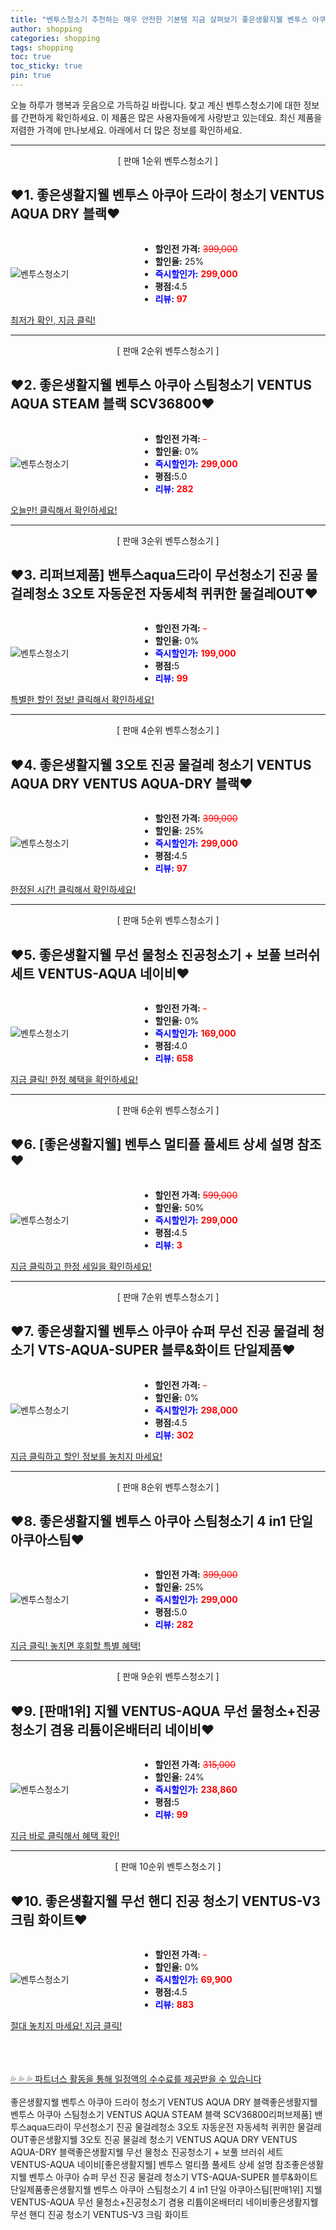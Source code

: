 ```yaml
---
title: "벤투스청소기 추천하는 매우 안전한 기본템 지금 살펴보기 좋은생활지웰 벤투스 아쿠아 드라이 청소기"
author: shopping
categories: shopping
tags: shopping
toc: true
toc_sticky: true
pin: true
---
```

오늘 하루가 행복과 웃음으로 가득하길 바랍니다. 찾고 계신 벤투스청소기에 대한 정보를 간편하게 확인하세요. 이 제품은 많은 사용자들에게 사랑받고 있는데요. 최신 제품을 저렴한 가격에 만나보세요. 아래에서 더 많은 정보를 확인하세요.

---
<p class="toplist" style="margin: 0 auto; display: block; width: fit-content;">[ 판매 1순위 벤투스청소기 ]</p>

<h2><strong>❤️1. 좋은생활지웰 벤투스 아쿠아 드라이 청소기 VENTUS AQUA DRY 블랙❤️</strong></h2>

<div style="display: flex; align-items: center;">
    <div style="flex: 0.4;">
        <img src="https://thumbnail7.coupangcdn.com/thumbnails/remote/230x230ex/image/retail/images/2023/08/18/9/9/94979eb6-d902-444a-8e3d-5ff2f3053001.jpg" alt="벤투스청소기" style="max-width: 100%;">
    </div>
    <div style="flex: 0.6; margin-left: 10px;">
        <ul>
            <li><strong>할인전 가격:</strong> <del style="color: red;">399,000</del></li>
            <li><strong>할인율:</strong> 25%</li>
            <li><span style='color:blue'><strong>즉시할인가:</strong></span> <span style='color:red'><strong>299,000</strong></span></li>
            <li><strong>평점:</strong>4.5</li>
            <li><span style='color:blue'><strong>리뷰:</strong></span> <span style='color:red'><strong>97</strong></span></li>
        </ul>
    </div>
</div>
<div class="center">
    <a href="https://William4Davisa.github.io?lptag=AF9450613&subid=githubio&pageKey=7493363507&traceid=V0-153&itemId=19598496668&vendorItemId=86913804500" class="myButton">
        최저가 확인, 지금 클릭!
    </a>
</div>


---
<p class="toplist" style="margin: 0 auto; display: block; width: fit-content;">[ 판매 2순위 벤투스청소기 ]</p>

<h2><strong>❤️2. 좋은생활지웰 벤투스 아쿠아 스팀청소기 VENTUS AQUA STEAM 블랙 SCV36800❤️</strong></h2>

<div style="display: flex; align-items: center;">
    <div style="flex: 0.4;">
        <img src="https://thumbnail9.coupangcdn.com/thumbnails/remote/230x230ex/image/rs_quotation_api/fegdcwsl/0815578f45564e54b9e0a5fa74c6d0be.png" alt="벤투스청소기" style="max-width: 100%;">
    </div>
    <div style="flex: 0.6; margin-left: 10px;">
        <ul>
            <li><strong>할인전 가격:</strong> <del style="color: red;">-</del></li>
            <li><strong>할인율:</strong> 0%</li>
            <li><span style='color:blue'><strong>즉시할인가:</strong></span> <span style='color:red'><strong>299,000</strong></span></li>
            <li><strong>평점:</strong>5.0</li>
            <li><span style='color:blue'><strong>리뷰:</strong></span> <span style='color:red'><strong>282</strong></span></li>
        </ul>
    </div>
</div>
<div class="center">
    <a href="https://William4Davisa.github.io?lptag=AF9450613&subid=githubio&pageKey=7172719347&traceid=V0-153&itemId=18074296121&vendorItemId=85227438044" class="myButton">
        오늘만! 클릭해서 확인하세요!
    </a>
</div>


---
<p class="toplist" style="margin: 0 auto; display: block; width: fit-content;">[ 판매 3순위 벤투스청소기 ]</p>

<h2><strong>❤️3. 리퍼브제품] 밴투스aqua드라이 무선청소기 진공 물걸레청소 3오토 자동운전 자동세척 퀴퀴한 물걸레OUT❤️</strong></h2>

<div style="display: flex; align-items: center;">
    <div style="flex: 0.4;">
        <img src="https://thumbnail8.coupangcdn.com/thumbnails/remote/230x230ex/image/vendor_inventory/0ef5/330983bb9120768c5d4cc7ba5505b13a54cc5ad51bd69e8297a99622e5d1.jpg" alt="벤투스청소기" style="max-width: 100%;">
    </div>
    <div style="flex: 0.6; margin-left: 10px;">
        <ul>
            <li><strong>할인전 가격:</strong> <del style="color: red;">-</del></li>
            <li><strong>할인율:</strong> 0%</li>
            <li><span style='color:blue'><strong>즉시할인가:</strong></span> <span style='color:red'><strong>199,000</strong></span></li>
            <li><strong>평점:</strong>5</li>
            <li><span style='color:blue'><strong>리뷰:</strong></span> <span style='color:red'><strong>99</strong></span></li>
        </ul>
    </div>
</div>
<div class="center">
    <a href="https://William4Davisa.github.io?lptag=AF9450613&subid=githubio&pageKey=8181168333&traceid=V0-153&itemId=23390833392&vendorItemId=90419095119" class="myButton">
        특별한 할인 정보! 클릭해서 확인하세요!
    </a>
</div>


---
<p class="toplist" style="margin: 0 auto; display: block; width: fit-content;">[ 판매 4순위 벤투스청소기 ]</p>

<h2><strong>❤️4. 좋은생활지웰 3오토 진공 물걸레 청소기 VENTUS AQUA DRY VENTUS AQUA-DRY 블랙❤️</strong></h2>

<div style="display: flex; align-items: center;">
    <div style="flex: 0.4;">
        <img src="https://thumbnail8.coupangcdn.com/thumbnails/remote/230x230ex/image/vendor_inventory/0ef5/330983bb9120768c5d4cc7ba5505b13a54cc5ad51bd69e8297a99622e5d1.jpg" alt="벤투스청소기" style="max-width: 100%;">
    </div>
    <div style="flex: 0.6; margin-left: 10px;">
        <ul>
            <li><strong>할인전 가격:</strong> <del style="color: red;">399,000</del></li>
            <li><strong>할인율:</strong> 25%</li>
            <li><span style='color:blue'><strong>즉시할인가:</strong></span> <span style='color:red'><strong>299,000</strong></span></li>
            <li><strong>평점:</strong>4.5</li>
            <li><span style='color:blue'><strong>리뷰:</strong></span> <span style='color:red'><strong>97</strong></span></li>
        </ul>
    </div>
</div>
<div class="center">
    <a href="https://William4Davisa.github.io?lptag=AF9450613&subid=githubio&pageKey=7493363507&traceid=V0-153&itemId=22989770838&vendorItemId=90023715764" class="myButton">
        한정된 시간! 클릭해서 확인하세요!
    </a>
</div>


---
<p class="toplist" style="margin: 0 auto; display: block; width: fit-content;">[ 판매 5순위 벤투스청소기 ]</p>

<h2><strong>❤️5. 좋은생활지웰 무선 물청소 진공청소기 + 보풀 브러쉬 세트 VENTUS-AQUA 네이비❤️</strong></h2>

<div style="display: flex; align-items: center;">
    <div style="flex: 0.4;">
        <img src="https://thumbnail7.coupangcdn.com/thumbnails/remote/230x230ex/image/product/image/vendoritem/2018/09/11/3820328943/64fe916b-835a-43e2-8e21-f153a85955f5.jpg" alt="벤투스청소기" style="max-width: 100%;">
    </div>
    <div style="flex: 0.6; margin-left: 10px;">
        <ul>
            <li><strong>할인전 가격:</strong> <del style="color: red;">-</del></li>
            <li><strong>할인율:</strong> 0%</li>
            <li><span style='color:blue'><strong>즉시할인가:</strong></span> <span style='color:red'><strong>169,000</strong></span></li>
            <li><strong>평점:</strong>4.0</li>
            <li><span style='color:blue'><strong>리뷰:</strong></span> <span style='color:red'><strong>658</strong></span></li>
        </ul>
    </div>
</div>
<div class="center">
    <a href="https://William4Davisa.github.io?lptag=AF9450613&subid=githubio&pageKey=110928557&traceid=V0-153&itemId=334325325&vendorItemId=3820328943" class="myButton">
        지금 클릭! 한정 혜택을 확인하세요!
    </a>
</div>


---
<p class="toplist" style="margin: 0 auto; display: block; width: fit-content;">[ 판매 6순위 벤투스청소기 ]</p>

<h2><strong>❤️6. [좋은생활지웰] 벤투스 멀티플 풀세트 상세 설명 참조❤️</strong></h2>

<div style="display: flex; align-items: center;">
    <div style="flex: 0.4;">
        <img src="https://thumbnail8.coupangcdn.com/thumbnails/remote/230x230ex/image/vendor_inventory/18a1/f62751decdda09e3f12a2d46f94c380ac295f9e847c7d5dfe1385b1c5d5a.jpg" alt="벤투스청소기" style="max-width: 100%;">
    </div>
    <div style="flex: 0.6; margin-left: 10px;">
        <ul>
            <li><strong>할인전 가격:</strong> <del style="color: red;">599,000</del></li>
            <li><strong>할인율:</strong> 50%</li>
            <li><span style='color:blue'><strong>즉시할인가:</strong></span> <span style='color:red'><strong>299,000</strong></span></li>
            <li><strong>평점:</strong>4.5</li>
            <li><span style='color:blue'><strong>리뷰:</strong></span> <span style='color:red'><strong>3</strong></span></li>
        </ul>
    </div>
</div>
<div class="center">
    <a href="https://William4Davisa.github.io?lptag=AF9450613&subid=githubio&pageKey=7744436305&traceid=V0-153&itemId=20844091881&vendorItemId=88176042371" class="myButton">
        지금 클릭하고 한정 세일을 확인하세요!
    </a>
</div>


---
<p class="toplist" style="margin: 0 auto; display: block; width: fit-content;">[ 판매 7순위 벤투스청소기 ]</p>

<h2><strong>❤️7. 좋은생활지웰 벤투스 아쿠아 슈퍼 무선 진공 물걸레 청소기 VTS-AQUA-SUPER 블루&화이트 단일제품❤️</strong></h2>

<div style="display: flex; align-items: center;">
    <div style="flex: 0.4;">
        <img src="https://thumbnail9.coupangcdn.com/thumbnails/remote/230x230ex/image/vendor_inventory/62bc/a73530ce1f7f14e72f2e822cbe6473c111c312fc12e6547b29450ad0c86c.jpg" alt="벤투스청소기" style="max-width: 100%;">
    </div>
    <div style="flex: 0.6; margin-left: 10px;">
        <ul>
            <li><strong>할인전 가격:</strong> <del style="color: red;">-</del></li>
            <li><strong>할인율:</strong> 0%</li>
            <li><span style='color:blue'><strong>즉시할인가:</strong></span> <span style='color:red'><strong>298,000</strong></span></li>
            <li><strong>평점:</strong>4.5</li>
            <li><span style='color:blue'><strong>리뷰:</strong></span> <span style='color:red'><strong>302</strong></span></li>
        </ul>
    </div>
</div>
<div class="center">
    <a href="https://William4Davisa.github.io?lptag=AF9450613&subid=githubio&pageKey=1220539665&traceid=V0-153&itemId=23089643420&vendorItemId=90123090001" class="myButton">
        지금 클릭하고 할인 정보를 놓치지 마세요!
    </a>
</div>


---
<p class="toplist" style="margin: 0 auto; display: block; width: fit-content;">[ 판매 8순위 벤투스청소기 ]</p>

<h2><strong>❤️8. 좋은생활지웰 벤투스 아쿠아 스팀청소기 4 in1 단일 아쿠아스팀❤️</strong></h2>

<div style="display: flex; align-items: center;">
    <div style="flex: 0.4;">
        <img src="https://thumbnail7.coupangcdn.com/thumbnails/remote/230x230ex/image/vendor_inventory/5c4f/3c8ceed52ac47c7ce394ca5c3c872cd96ecd24ac4eb970a406517bdea5fc.jpg" alt="벤투스청소기" style="max-width: 100%;">
    </div>
    <div style="flex: 0.6; margin-left: 10px;">
        <ul>
            <li><strong>할인전 가격:</strong> <del style="color: red;">399,000</del></li>
            <li><strong>할인율:</strong> 25%</li>
            <li><span style='color:blue'><strong>즉시할인가:</strong></span> <span style='color:red'><strong>299,000</strong></span></li>
            <li><strong>평점:</strong>5.0</li>
            <li><span style='color:blue'><strong>리뷰:</strong></span> <span style='color:red'><strong>282</strong></span></li>
        </ul>
    </div>
</div>
<div class="center">
    <a href="https://William4Davisa.github.io?lptag=AF9450613&subid=githubio&pageKey=7172719347&traceid=V0-153&itemId=23083165653&vendorItemId=90116657447" class="myButton">
        지금 클릭! 놓치면 후회할 특별 혜택!
    </a>
</div>


---
<p class="toplist" style="margin: 0 auto; display: block; width: fit-content;">[ 판매 9순위 벤투스청소기 ]</p>

<h2><strong>❤️9. [판매1위] 지웰 VENTUS-AQUA 무선 물청소+진공청소기 겸용 리튬이온배터리 네이비❤️</strong></h2>

<div style="display: flex; align-items: center;">
    <div style="flex: 0.4;">
        <img src="https://thumbnail8.coupangcdn.com/thumbnails/remote/230x230ex/image/vendor_inventory/618a/011b89d251a19fa6f494b3f855727468e1fdf61419e5902b247cc6365a53.jpg" alt="벤투스청소기" style="max-width: 100%;">
    </div>
    <div style="flex: 0.6; margin-left: 10px;">
        <ul>
            <li><strong>할인전 가격:</strong> <del style="color: red;">315,000</del></li>
            <li><strong>할인율:</strong> 24%</li>
            <li><span style='color:blue'><strong>즉시할인가:</strong></span> <span style='color:red'><strong>238,860</strong></span></li>
            <li><strong>평점:</strong>5</li>
            <li><span style='color:blue'><strong>리뷰:</strong></span> <span style='color:red'><strong>99</strong></span></li>
        </ul>
    </div>
</div>
<div class="center">
    <a href="https://William4Davisa.github.io?lptag=AF9450613&subid=githubio&pageKey=8120959517&traceid=V0-153&itemId=23035364266&vendorItemId=90069113337" class="myButton">
        지금 바로 클릭해서 혜택 확인!
    </a>
</div>


---
<p class="toplist" style="margin: 0 auto; display: block; width: fit-content;">[ 판매 10순위 벤투스청소기 ]</p>

<h2><strong>❤️10. 좋은생활지웰 무선 핸디 진공 청소기 VENTUS-V3 크림 화이트❤️</strong></h2>

<div style="display: flex; align-items: center;">
    <div style="flex: 0.4;">
        <img src="https://thumbnail10.coupangcdn.com/thumbnails/remote/230x230ex/image/retail/images/68096448615838-05b0d1ad-f111-4d7a-b473-be36c8dc4758.jpg" alt="벤투스청소기" style="max-width: 100%;">
    </div>
    <div style="flex: 0.6; margin-left: 10px;">
        <ul>
            <li><strong>할인전 가격:</strong> <del style="color: red;">-</del></li>
            <li><strong>할인율:</strong> 0%</li>
            <li><span style='color:blue'><strong>즉시할인가:</strong></span> <span style='color:red'><strong>69,900</strong></span></li>
            <li><strong>평점:</strong>4.5</li>
            <li><span style='color:blue'><strong>리뷰:</strong></span> <span style='color:red'><strong>883</strong></span></li>
        </ul>
    </div>
</div>
<div class="center">
    <a href="https://William4Davisa.github.io?lptag=AF9450613&subid=githubio&pageKey=218007770&traceid=V0-153&itemId=674233172&vendorItemId=4738535637" class="myButton">
        절대 놓치지 마세요! 지금 클릭!
    </a>
</div>

<br><br><br>[💦 💦 💦 파트너스 활동을 통해 일정액의 수수료를 제공받을 수 있습니다](https://link.coupang.com/a/bcpT2c)<br><br>좋은생활지웰 벤투스 아쿠아 드라이 청소기 VENTUS AQUA DRY 블랙좋은생활지웰 벤투스 아쿠아 스팀청소기 VENTUS AQUA STEAM 블랙 SCV36800리퍼브제품] 밴투스aqua드라이 무선청소기 진공 물걸레청소 3오토 자동운전 자동세척 퀴퀴한 물걸레OUT좋은생활지웰 3오토 진공 물걸레 청소기 VENTUS AQUA DRY VENTUS AQUA-DRY 블랙좋은생활지웰 무선 물청소 진공청소기 + 보풀 브러쉬 세트 VENTUS-AQUA 네이비[좋은생활지웰] 벤투스 멀티플 풀세트 상세 설명 참조좋은생활지웰 벤투스 아쿠아 슈퍼 무선 진공 물걸레 청소기 VTS-AQUA-SUPER 블루&화이트 단일제품좋은생활지웰 벤투스 아쿠아 스팀청소기 4 in1 단일 아쿠아스팀[판매1위] 지웰 VENTUS-AQUA 무선 물청소+진공청소기 겸용 리튬이온배터리 네이비좋은생활지웰 무선 핸디 진공 청소기 VENTUS-V3 크림 화이트